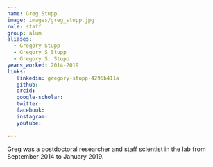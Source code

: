 ```yaml
---
name: Greg Stupp
image: images/greg_stupp.jpg
role: staff
group: alum
aliases:
  - Gregory Stupp
  - Gregory S Stupp
  - Gregory S. Stupp
years_worked: 2014-2019
links:
   linkedin: gregory-stupp-4295b411a
   github:
   orcid: 
   google-scholar:
   twitter:
   facebook:
   instagram: 
   youtube:

---
```


Greg was a postdoctoral researcher and staff scientist in the lab from September 2014 to January 2019.